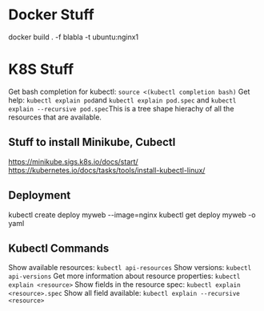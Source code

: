 # Docker Stuff
docker build . -f blabla -t ubuntu:nginx1

# K8S Stuff

Get bash completion for kubectl: ``source <(kubectl completion bash)``
Get help: ``kubectl explain pod``and ``kubectl explain pod.spec`` and ``kubectl explain --recursive pod.spec``This is a tree shape hierachy of all the resources that are available.

## Stuff to install Minikube, Cubectl

https://minikube.sigs.k8s.io/docs/start/
https://kubernetes.io/docs/tasks/tools/install-kubectl-linux/

## Deployment
kubectl create deploy myweb --image=nginx
kubectl get deploy myweb -o yaml

## Kubectl Commands

Show available resources: ``kubectl api-resources``
Show versions: ``kubectl api-versions``
Get more information about resource properties: ``kubectl explain <resource>``
Show fields in the resource spec: ``kubectl explain <resource>.spec``
Show all field available: ``kubectl explain --recursive <resource>``
